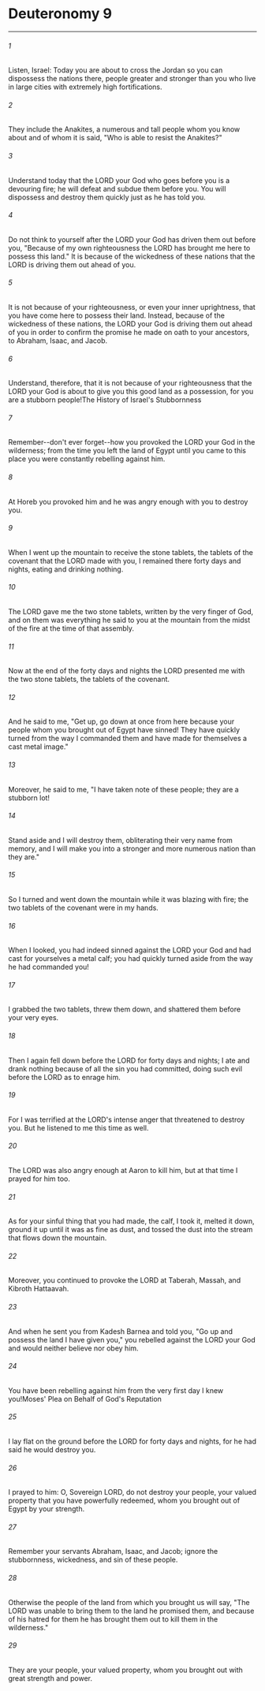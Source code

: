 # Deuteronomy 9
***



###### 1 
Listen, Israel: Today you are about to cross the Jordan so you can dispossess the nations there, people greater and stronger than you who live in large cities with extremely high fortifications. 

###### 2 
They include the Anakites, a numerous and tall people whom you know about and of whom it is said, "Who is able to resist the Anakites?" 

###### 3 
Understand today that the LORD your God who goes before you is a devouring fire; he will defeat and subdue them before you. You will dispossess and destroy them quickly just as he has told you. 

###### 4 
Do not think to yourself after the LORD your God has driven them out before you, "Because of my own righteousness the LORD has brought me here to possess this land." It is because of the wickedness of these nations that the LORD is driving them out ahead of you. 

###### 5 
It is not because of your righteousness, or even your inner uprightness, that you have come here to possess their land. Instead, because of the wickedness of these nations, the LORD your God is driving them out ahead of you in order to confirm the promise he made on oath to your ancestors, to Abraham, Isaac, and Jacob. 

###### 6 
Understand, therefore, that it is not because of your righteousness that the LORD your God is about to give you this good land as a possession, for you are a stubborn people!The History of Israel's Stubbornness 

###### 7 
Remember--don't ever forget--how you provoked the LORD your God in the wilderness; from the time you left the land of Egypt until you came to this place you were constantly rebelling against him. 

###### 8 
At Horeb you provoked him and he was angry enough with you to destroy you. 

###### 9 
When I went up the mountain to receive the stone tablets, the tablets of the covenant that the LORD made with you, I remained there forty days and nights, eating and drinking nothing. 

###### 10 
The LORD gave me the two stone tablets, written by the very finger of God, and on them was everything he said to you at the mountain from the midst of the fire at the time of that assembly. 

###### 11 
Now at the end of the forty days and nights the LORD presented me with the two stone tablets, the tablets of the covenant. 

###### 12 
And he said to me, "Get up, go down at once from here because your people whom you brought out of Egypt have sinned! They have quickly turned from the way I commanded them and have made for themselves a cast metal image." 

###### 13 
Moreover, he said to me, "I have taken note of these people; they are a stubborn lot! 

###### 14 
Stand aside and I will destroy them, obliterating their very name from memory, and I will make you into a stronger and more numerous nation than they are." 

###### 15 
So I turned and went down the mountain while it was blazing with fire; the two tablets of the covenant were in my hands. 

###### 16 
When I looked, you had indeed sinned against the LORD your God and had cast for yourselves a metal calf; you had quickly turned aside from the way he had commanded you! 

###### 17 
I grabbed the two tablets, threw them down, and shattered them before your very eyes. 

###### 18 
Then I again fell down before the LORD for forty days and nights; I ate and drank nothing because of all the sin you had committed, doing such evil before the LORD as to enrage him. 

###### 19 
For I was terrified at the LORD's intense anger that threatened to destroy you. But he listened to me this time as well. 

###### 20 
The LORD was also angry enough at Aaron to kill him, but at that time I prayed for him too. 

###### 21 
As for your sinful thing that you had made, the calf, I took it, melted it down, ground it up until it was as fine as dust, and tossed the dust into the stream that flows down the mountain. 

###### 22 
Moreover, you continued to provoke the LORD at Taberah, Massah, and Kibroth Hattaavah. 

###### 23 
And when he sent you from Kadesh Barnea and told you, "Go up and possess the land I have given you," you rebelled against the LORD your God and would neither believe nor obey him. 

###### 24 
You have been rebelling against him from the very first day I knew you!Moses' Plea on Behalf of God's Reputation 

###### 25 
I lay flat on the ground before the LORD for forty days and nights, for he had said he would destroy you. 

###### 26 
I prayed to him: O, Sovereign LORD, do not destroy your people, your valued property that you have powerfully redeemed, whom you brought out of Egypt by your strength. 

###### 27 
Remember your servants Abraham, Isaac, and Jacob; ignore the stubbornness, wickedness, and sin of these people. 

###### 28 
Otherwise the people of the land from which you brought us will say, "The LORD was unable to bring them to the land he promised them, and because of his hatred for them he has brought them out to kill them in the wilderness." 

###### 29 
They are your people, your valued property, whom you brought out with great strength and power.
